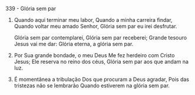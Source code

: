 339 - Glória sem par

1. Quando aqui terminar meu labor,
   Quando a minha carreira findar,
   Quando voltar meu amado Senhor,
   Glória sem par eu irei desfrutar.

   Glória sem par contemplarei,
   Glória sem par receberei;
   Grande tesouro Jesus vai me dar:
   Glória eterna, a glória sem par.

2. Por Sua grande bondade, o meu Deus
   Me fez herdeiro com Cristo Jesus;
   Ele reserva no reino dos céus,
   Glória sem par aos que andam na luz.

3. É momentânea a tribulação
   Dos que procuram a Deus agradar,
   Pois das tristezas não se lembrarão
   Quando estiverem na glória sem par.
